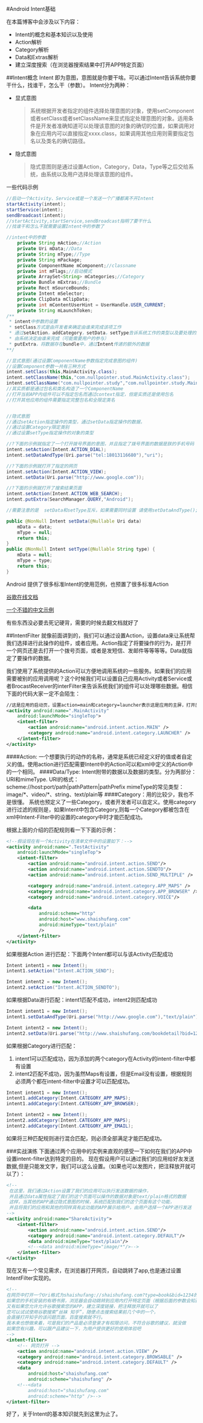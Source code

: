 #Android Intent基础

在本篇博客中会涉及以下内容：

* Intent的概念和基本知识以及使用
* Action解析
* Category解析
* Data和Extras解析
* 建立深度搜索（在浏览器搜索结果中打开APP特定页面）

##Intent概念
Intent 即为意图，意图就是你要干啥。可以通过Intent告诉系统你要干什么，找谁干，怎么干（参数）。
Intent分为两种：

* 显式意图

	>系统根据开发者指定的组件选择处理意图的对象，使用setComponent或者setClass或者setClassName来显式指定处理意图的对象。适用条件是开发者准确知道可以处理该意图的对象的确切的位置，如果调用对象在应用内可以直接指定xxxx.class，如果调用其他应用则需要指定包名以及类名的确切路径。
* 隐式意图

	>隐式意图则是通过设置Action，Category，Data，Type等之后交给系统，由系统以及用户选择处理该意图的组件。
	
一些代码示例

```java
//启动一个Activity、Service或是一个发送一个广播都离不开Intent
startActivity(intent);
startService(intent);
sendBroadcast(intent);
//startActivity,startService,sendBroadcast指明了要干什么
//找谁干和怎么干就需要设置Intent中的参数了

//intent中的参数
    private String mAction;//Action
    private Uri mData;//Data
    private String mType;//Type
    private String mPackage;
    private ComponentName mComponent;//classname
    private int mFlags;//启动模式
    private ArraySet<String> mCategories;//Category
    private Bundle mExtras;//Bundle
    private Rect mSourceBounds;
    private Intent mSelector;
    private ClipData mClipData;
    private int mContentUserHint = UserHandle.USER_CURRENT;
    private String mLaunchToken;
/**
 * intent中参数的设置
 * setClass方式是由开发者来确定由谁来完成该项工作
 * 通过setAction，addCategory，setData，setType告诉系统工作的类型以及要处理的数据和处理数据的类型，
 * 由系统决定由谁来完成（可能需要用户的参与）
 * putExtra，将数据存在bundle中，通过Intent传递的额外的数据
**/

//显式意图(通过设置ComponentName参数指定完成意图的组件)
//设置Component参数一共有三种方式
intent.setClass(this,MainActivity.class);
intent.setClassName(this,"com.nullpointer.stud.MainActivity.class");
intent.setClassName("com.nullpointer.study","com.nullpointer.study.MainActivity");
//其实质都是通过包名和类名构造了一个ComponentName
//打开当前APP内组件可以不指定包名而通过context指定，但是实质还是使用包名
//打开其他应用的组件需要指定完整包名和全限定类名


//隐式意图
//通过setAction指定操作的类型，通过setData指定操作的数据，
//通过设置Category限定类别
//通过设置setType指定操作的对象的类型

//?下面的示例就指定了一个打开拨号界面的意图，并且指定了拨号界面的数据是朕的手机号码
intent.setAction(Intent.ACTION_DIAL);
intent.setDataAndType(Uri.parse("tel:18013116680"),"uri");

//?下面的示例就打开了指定的网页
intent.setAction(Intent.ACTION_VIEW);
intent.setData(Uri.parse("http://www.google.com"));

//?下面的示例就打开了搜索结果页面
intent.setAction(Intent.ACTION_WEB_SEARCH);
intent.putExtra(SearchManager.QUERY,"Android");

//需要注意的是  setData和setType互斥，如果需要同时设置 请使用setDataAndType();

public @NonNull Intent setData(@Nullable Uri data) 
    mData = data;
    mType = null;
    return this;
}
public @NonNull Intent setType(@Nullable String type) {
    mData = null;
    mType = type;
    return this;
}
```
Android 提供了很多标准Intent的使用范例，也预置了很多标准Action

[谷歌在线文档](https://developer.android.com/reference/android/content/Intent.html) 

[一个不错的中文示例](http://blog.csdn.net/zhangjg_blog/article/details/10901293)

有些东西没必要去死记硬背，需要的时候去翻文档就好了



##IntentFilter
就像前面讲到的，我们可以通过设置Action，设置data来让系统帮我们选择进行此操作的组件，或者应用。Action指定了将要操作的行为，是打开一个网页还是去打开一个拨号页面，或者是发短信、发邮件等等等等。Data就指定了要操作的数据。

我们使用了系统提供的Action可以方便地调用系统的一些服务。如果我们的应用需要被别的应用调用呢？这个时候我们可以设置自己应用Activity或者Service或者BrocastReceiver的interFilter来告诉系统我们的组件可以处理哪些数据。相信下面的代码大家一定不会陌生：

```xml
//这是应用的启动页，设置action=main和category=launcher表示这是应用的主屏，打开应用时默认打开的页面
<activity android:name=".MainActivity"
    android:launchMode="singleTop">
    <intent-filter>
        <action android:name="android.intent.action.MAIN" />
        <category android:name="android.intent.category.LAUNCHER" />
    </intent-filter>
</activity>
```

####Action:
一个想要执行的动作的名称，通常是系统已经定义好的值或者自定义的值。使用action进行匹配需要Intent中的Action可以和xml中定义的Action中的一个相同。
####Data/Type:
Intent附带的数据以及数据的类型。分为两部分：URI和mimeType.
URI的格式：scheme://host:port/path|pathPattern|pathPrefix
mimeType的常见类型：image/\*、video/\*、string、text/plain等
####Category：用的比较少，我也不是很懂。
系统也预定义了一些Category，或者开发者可以自定义。使用category进行过滤的规则是，如果Intent中包含Category,则每一个Category都被包含在xml中Intent-Filter中的设置的category中时才能匹配成功。

根据上面的介绍的匹配规则看一下下面的示例：

```xml
<!--假设现在有一个Activity在清单文件中的设置如下：-->
<activity android:name=".TestActivity"
    android:launchMode="singleTop">
    <intent-filter>
        <action android:name="android.intent.action.SEND"/>
        <action android:name="android.intent.action.SENDTO"/>
        <action android:name="android.intent.action.SEND_MULTIPLE" />

        <category android:name="android.intent.category.APP_MAPS" />
        <category android:name="android.intent.category.APP_BROWSER" />
        <category android:name="android.intent.category.VOICE"/>

        <data
            android:scheme="http"
            android:host="www.shaishufang.com"
            android:mimeType="text/plain"
            />
    </intent-filter>
</activity>
```

如果根据Action 进行匹配：下面两个Intent都可以与该Activity匹配成功

```java
Intent intent1 = new Intent();
intent1.setAction("Intent.ACTION_SEND");

Intent intent2 = new Intent();
intent2.setAction("Intent.ACTION_SENDTO");
```
如果根据Data进行匹配：intent1匹配不成功，intent2则匹配成功

```java
Intent intent1 = new Intent();
intent1.setDataAndType(Uri.parse("http://www.google.com"),"text/plain");

Intent intent2 = new Intent();
intent2.setData(Uri.parse("http://www.shaishufang.com/bookdetail?bid=1234"),"text/plain");
```
如果根据Category进行匹配：

1. intent1可以匹配成功，因为添加的两个category在Activity的intent-filter中都有设置
2. intent2匹配不成功，因为虽然Maps有设置，但是Email没有设置，根据规则必须两个都在intent-filter中设置才可以匹配成功。

```java
Intent intent1 = new Intent();
intent1.addCategory(Intent.CATEGORY_APP_MAPS);
intent1.addCategory(Intent.CATEGORY_APP_BROWSER);

Intent intent2 = new Intent();
intent2.addCategory(Intent.CATEGORY_APP_MAPS);
intent2.addCategory(Intent.CATEGORY_APP_EMAIL);
```
如果将三种匹配规则进行混合匹配，则必须全部满足才能匹配成功。

###实战演练
下面通过两个应用中的实例来直观的感受一下如何在我们的APP中设置intent-filter达到特定的目的。
现在假设用户可以通过我们的应用给好友发送数据,但是只能发文字，我们可以这么设置。（如果也可以发图片，把注释放开就可以了）：

```xml
<!--
 在这里，我们通过Action设置了我们的应用可以执行发送数据的操作，
 并且通过data属性指定了我们的这个页面可以操作的数据对象是text/plain格式的数据
 这样，当其他的APP通过隐式意图的时候，系统匹配到我们的这个页面有这个功能，
 并且将我们的应用和其他的同样具有此功能的APP展示给用户，由用户选择一个APP进行发送
-->
<activity android:name="ShareActivity">
    <intent-filter>
        <action android:name="android.intent.action.SEND"/>
        <category android:name="android.intent.category.DEFAULT"/>
        <data android:mimeType="text/plain"/>
        <!--<data android:mimeType="image/*"/>-->
    </intent-filter>
</activity>
```

现在又有一个常见需求，在浏览器打开网页，自动跳转了app,也是通过设置IntentFilter实现的。

```xml
<!--
在网页中打开一个Uri格式为shaishufang://shaishufang.com?type=book&bid=1234的链接时，
如果您的手机安装的有晒书房，浏览器会自动跳转到应用内打开特定页面（根据后面的参数会知道用户要访问的内容）
又有如果您允许允许谷歌搜索您的APP，建立深度链接，把注释放开就可以了
您可以试试使用谷歌搜索“丝袜 知乎”，随便点击搜索结果前几个中的一个，
会直接打开知乎的该问题页面，百度搜索就不行。
我本来也想做来着，可是我们的产品是必须登录才有权限访问，不符合谷歌的建议，就没做
如果您有兴趣，可以跟产品建议一下，为用户提供更好的使用体验吧
-->
<intent-filter>
    <!-- 网页打开 -->
    <action android:name="android.intent.action.VIEW" />
    <category android:name="android.intent.category.BROWSABLE" />
    <category android:name="android.intent.category.DEFAULT" />
    <data
        android:host="shaishufang.com"
        android:scheme="shaishufang" />
    <!--<data
        android:host="shaishufang.com"
        android:scheme="http" />-->
</intent-filter>
```


好了，关于Intent的基本知识就先到这里为止了。










